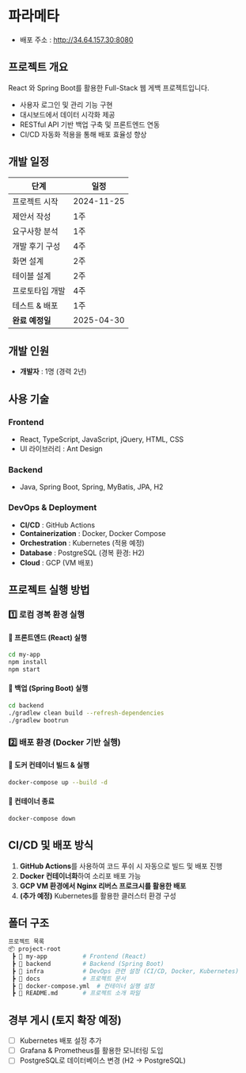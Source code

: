 # 파라메타
- 배포 주소 : http://34.64.157.30:8080

## 프로젝트 개요
React 와 Spring Boot를 활용한 Full-Stack 웹 게백 프로젝트입니다.
- 사용자 로그인 및 관리 기능 구현
- 대시보드에서 데이터 시각화 제공
- RESTful API 기반 백업 구축 및 프론트엔드 연동
- CI/CD 자동화 적용을 통해 배포 효율성 향상

## 개발 일정
| 단계 | 일정 |
|------|------|
| 프로젝트 시작 | 2024-11-25 |
| 제안서 작성 | 1주 |
| 요구사항 분석 | 1주 |
| 개발 후기 구성 | 4주 |
| 화면 설계 | 2주 |
| 테이블 설계 | 2주 |
| 프로토타입 개발 | 4주 |
| 테스트 & 배포 | 1주 |
| **완료 예정일** | 2025-04-30 |

## 개발 인원
- **개발자** : 1명 (경력 2년)

## 사용 기술
### **Frontend**
- React, TypeScript, JavaScript, jQuery, HTML, CSS
- UI 라이브러리 : Ant Design

### **Backend**
- Java, Spring Boot, Spring, MyBatis, JPA, H2

### **DevOps & Deployment**
- **CI/CD** : GitHub Actions
- **Containerization** : Docker, Docker Compose
- **Orchestration** : Kubernetes (적용 예정)
- **Database** : PostgreSQL (경복 환경: H2)
- **Cloud** : GCP (VM 배포)

## 프로젝트 실행 방법

### 1️⃣ **로컴 경복 환경 실행**
#### 🔹 **프론트엔드 (React) 실행**
```bash
cd my-app
npm install
npm start
```

#### 🔹 **백업 (Spring Boot) 실행**
```bash
cd backend
./gradlew clean build --refresh-dependencies
./gradlew bootrun
```

### 2️⃣ **배포 환경 (Docker 기반 실행)**
#### 🔹 **도커 컨테이너 빌드 & 실행**
```bash
docker-compose up --build -d
```

#### 🔹 **컨테이너 종료**
```bash
docker-compose down
```

## CI/CD 및 배포 방식
1. **GitHub Actions**를 사용하여 코드 푸쉬 시 자동으로 빌드 및 배포 진행
2. **Docker 컨테이너화**하여 소리포 배포 가능
3. **GCP VM 환경에서 Nginx 리버스 프로크시를 활용한 배포**
4. **(추가 예정)** Kubernetes를 활용한 클러스터 환경 구성

## 폴더 구조
```bash
프로젝트 목록
📦 project-root
 ┣ 📂 my-app          # Frontend (React)
 ┣ 📂 backend         # Backend (Spring Boot)
 ┣ 📂 infra           # DevOps 관련 설정 (CI/CD, Docker, Kubernetes)
 ┣ 📂 docs            # 프로젝트 문서
 ┣ 📜 docker-compose.yml  # 컨테이너 실행 설정
 ┣ 📜 README.md       # 프로젝트 소개 파일
```

## 경부 게시 (토지 확장 예정)
- [ ] Kubernetes 배포 설정 추가
- [ ] Grafana & Prometheus를 활용한 모니터링 도입
- [ ] PostgreSQL로 데이터베이스 변경 (H2 → PostgreSQL)
